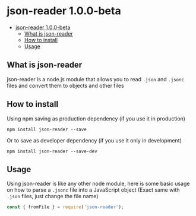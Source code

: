 # json-reader 1.0.0-beta

- [json-reader 1.0.0-beta](#json-reader-100-beta)
  - [What is json-reader](#what-is-json-reader)
  - [How to install](#how-to-install)
  - [Usage](#usage)

## What is json-reader

json-reader is a node.js module that allows you to read `.json` and `.jsonc` files and convert them to objects and other files

## How to install

Using npm saving as production dependency (if you use it in production)

```shell
npm install json-reader --save
```

Or to save as developer dependency (if you use it only in development)

```shell
npm install json-reader --save-dev
```

## Usage

Using json-reader is like any other node module, here is some basic usage on how to parse a `.jsonc` file into a JavaScript object (Exact same with `.json` files, just change the file name)

```js
const { fromFile } = require('json-reader');
```